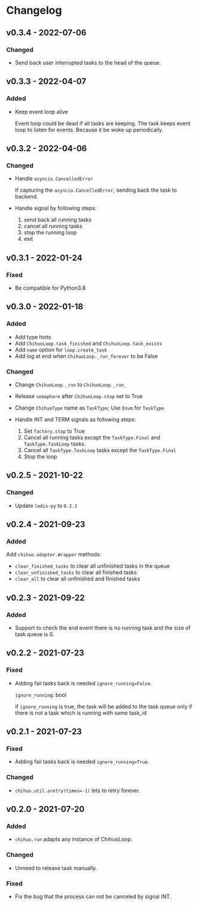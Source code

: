 # Changelog

## v0.3.4 - 2022-07-06

### Changed

- Send back user interrupted tasks to the head of the queue.

## v0.3.3 - 2022-04-07

### Added

- Keep event loop alive

  Event loop could be dead if all tasks are keeping.
  The task keeps event loop to listen for events. Because it be woke up periodically.

## v0.3.2 - 2022-04-06

### Changed

- Handle `asyncio.CancelledError`

  If capturing the `asyncio.CancelledError`, sending back the task to backend.

- Handle signal by following steps:

  1. send back all running tasks
  2. cancel all running tasks
  3. stop the running loop
  4. exit

## v0.3.1 - 2022-01-24

### Fixed

- Be compatible for Python3.8

## v0.3.0 - 2022-01-18

### Added

- Add type hints
- Add `ChihuoLoop.task_finished` and `ChihuoLoop.task_exists`
- Add `name` option for `loop.create_task`
- Add log at end when `ChihuoLoop._run_forever` to be False

### Changed

- Change `ChihuoLoop._run` to `ChihuoLoop._run_`
- Release `semaphore` after `ChihuoLoop.stop` set to True
- Change `ChihuoType` name as `TaskType`; Use `Enum` for `TaskType`
- Handle INT and TERM signals as following steps:

  1. Set `factory.stop` to True
  2. Cancel all running tasks except the `TaskType.Final` and `TaskType.TaskLoop` tasks.
  3. Cancel all `TaskType.TaskLoop` tasks except the `TaskType.Final`
  4. Stop the loop

## v0.2.5 - 2021-10-22

### Changed

- Update `lodis-py` to `0.2.1`

## v0.2.4 - 2021-09-23

### Added

Add `chihuo.adapter.Wrapper` methods:

- `clear_finished_tasks` to clear all unfinished tasks in the queue
- `clear_unfinished_tasks` to clear all finished tasks
- `clear_all` to clear all unfinished and finished tasks

## v0.2.3 - 2021-09-22

### Added

- Support to check the end event there is no running task and the size of task queue is 0.

## v0.2.2 - 2021-07-23

### Fixed

- Adding fail tasks back is needed `ignore_running=False`.

  `ignore_running`: bool

  if `ignore_running` is true, the task will be added to the task queue
  only if there is not a task which is running with same task_id

## v0.2.1 - 2021-07-23

### Fixed

- Adding fail tasks back is needed `ignore_running=True`.

### Changed

- `chihuo.util.aretry(times=-1)` lets to retry forever.

## v0.2.0 - 2021-07-20

### Added

- `chihuo.run` adapts any instance of ChihuoLoop.

### Changed

- Unneed to release task manually.

### Fixed

- Fix the bug that the process can not be canceled by signal INT.
